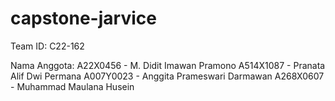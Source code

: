 # capstone-jarvice

Team ID: C22-162

Nama Anggota:
A22X0456  - M. Didit Imawan Pramono
A514X1087 - Pranata Alif Dwi Permana
A007Y0023 - Anggita Prameswari Darmawan
A268X0607 - Muhammad Maulana Husein
